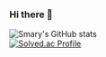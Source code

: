 ### Hi there 👋

![Smary's GitHub stats](https://github-readme-stats.vercel.app/api?username=Starfall-Yuna&theme=monokai&show_icons=true)
<br>
[![Solved.ac Profile](http://mazassumnida.wtf/api/v2/generate_badge?boj=lyn99730)](https://solved.ac/lyn99730/)

<!--
**Starfall-Yuna/Starfall-Yuna** is a ✨ _special_ ✨ repository because its `README.md` (this file) appears on your GitHub profile.

Here are some ideas to get you started:

- 🔭 I’m currently working on ...
- 🌱 I’m currently learning ...
- 👯 I’m looking to collaborate on ...
- 🤔 I’m looking for help with ...
- 💬 Ask me about ...
- 📫 How to reach me: ...
- 😄 Pronouns: ...
- ⚡ Fun fact: ...
-->
